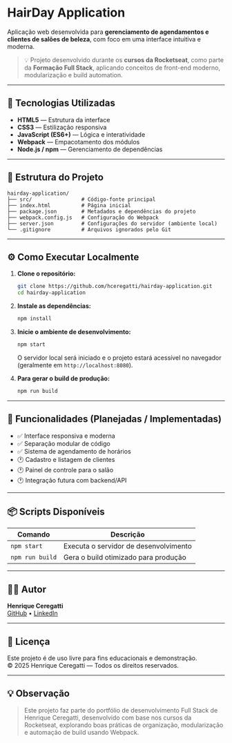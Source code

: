 # HairDay Application

Aplicação web desenvolvida para **gerenciamento de agendamentos e clientes de salões de beleza**, com foco em uma interface intuitiva e moderna.

> 💡 Projeto desenvolvido durante os **cursos da Rocketseat**, como parte da **Formação Full Stack**, aplicando conceitos de front-end moderno, modularização e build automation.

---

## 🚀 Tecnologias Utilizadas

- **HTML5** — Estrutura da interface  
- **CSS3** — Estilização responsiva  
- **JavaScript (ES6+)** — Lógica e interatividade  
- **Webpack** — Empacotamento dos módulos  
- **Node.js / npm** — Gerenciamento de dependências  

---

## 🧱 Estrutura do Projeto

```
hairday-application/
├── src/                # Código-fonte principal
├── index.html          # Página inicial
├── package.json        # Metadados e dependências do projeto
├── webpack.config.js   # Configuração do Webpack
├── server.json         # Configurações do servidor (ambiente local)
└── .gitignore          # Arquivos ignorados pelo Git
```

---

## ⚙️ Como Executar Localmente

1. **Clone o repositório:**

   ```bash
   git clone https://github.com/hceregatti/hairday-application.git
   cd hairday-application
   ```

2. **Instale as dependências:**

   ```bash
   npm install
   ```

3. **Inicie o ambiente de desenvolvimento:**

   ```bash
   npm start
   ```

   O servidor local será iniciado e o projeto estará acessível no navegador (geralmente em `http://localhost:8080`).

4. **Para gerar o build de produção:**

   ```bash
   npm run build
   ```

---

## 🎯 Funcionalidades (Planejadas / Implementadas)

- ✅ Interface responsiva e moderna  
- ✅ Separação modular de código  
- ✅ Sistema de agendamento de horários  
- 🕐 Cadastro e listagem de clientes  
- 🕐 Painel de controle para o salão  
- 🕐 Integração futura com backend/API  

---

## 📦 Scripts Disponíveis

| Comando | Descrição |
|----------|------------|
| `npm start` | Executa o servidor de desenvolvimento |
| `npm run build` | Gera o build otimizado para produção |

---

## 🧑‍💻 Autor

**Henrique Ceregatti**  
[GitHub](https://github.com/hceregatti) • [LinkedIn](https://linkedin.com/in/hceregatti)

---

## 📝 Licença

Este projeto é de uso livre para fins educacionais e demonstração.  
© 2025 Henrique Ceregatti — Todos os direitos reservados.

---

## 💡 Observação

> Este projeto faz parte do portfólio de desenvolvimento Full Stack de Henrique Ceregatti, desenvolvido com base nos cursos da Rocketseat, explorando boas práticas de organização, modularização e automação de build usando Webpack.
